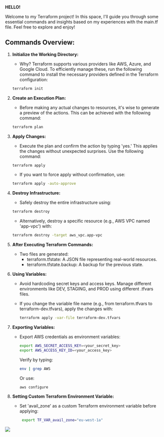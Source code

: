 **HELLO!**

Welcome to my Terraform project! In this space, I'll guide you through some essential commands and insights based on my experiences with the main.tf file. Feel free to explore and enjoy!

## Commands Overview:

1. **Initialize the Working Directory:**

   - Why? Terraform supports various providers like AWS, Azure, and Google Cloud. To efficiently manage these, run the following command to install the necessary providers defined in the Terraform configuration:

   ```bash
   terraform init
   ```

2. **Create an Execution Plan:**

   - Before making any actual changes to resources, it's wise to generate a preview of the actions. This can be achieved with the following command:

   ```bash
   terraform plan
   ```

3. **Apply Changes:**

   - Execute the plan and confirm the action by typing 'yes.' This applies the changes without unexpected surprises. Use the following command:

   ```bash
   terraform apply
   ```

   - If you want to force apply without confirmation, use:

   ```bash
   terraform apply -auto-approve
   ```

4. **Destroy Infrastructure:**

   - Safely destroy the entire infrastructure using:

   ```bash
   terraform destroy
   ```

   - Alternatively, destroy a specific resource (e.g., AWS VPC named 'app-vpc') with:

   ```bash
   terraform destroy -target aws_vpc.app-vpc
   ```

5. **After Executing Terraform Commands:**

   - Two files are generated:
     - terraform.tfstate: A JSON file representing real-world resources.
     - terraform.tfstate.backup: A backup for the previous state.

6. **Using Variables:**

   - Avoid hardcoding secret keys and access keys. Manage different environments like DEV, STAGING, and PROD using different .tfvars files.

   - If you change the variable file name (e.g., from terraform.tfvars to terraform-dev.tfvars), apply the changes with:
     ```bash
     terraform apply -var-file terraform-dev.tfvars
     ```

7. **Exporting Variables:**

   - Export AWS credentials as environment variables:

     ```bash
     export AWS_SECRET_ACCESS_KEY=<your_secret_key>
     export AWS_ACCESS_KEY_ID=<your_access_key>
     ```

     Verify by typing:

     ```bash
     env | grep AWS
     ```

     Or use:

     ```bash
     aws configure
     ```

8. **Setting Custom Terraform Environment Variable:**
   - Set 'avail_zone' as a custom Terraform environment variable before applying:
     ```bash
      export TF_VAR_avail_zone="eu-west-1a"
     ```

[![](https://visitcount.itsvg.in/api?id=Rym&label=Profile%20Views&color=11&icon=5&pretty=true)](https://visitcount.itsvg.in)

